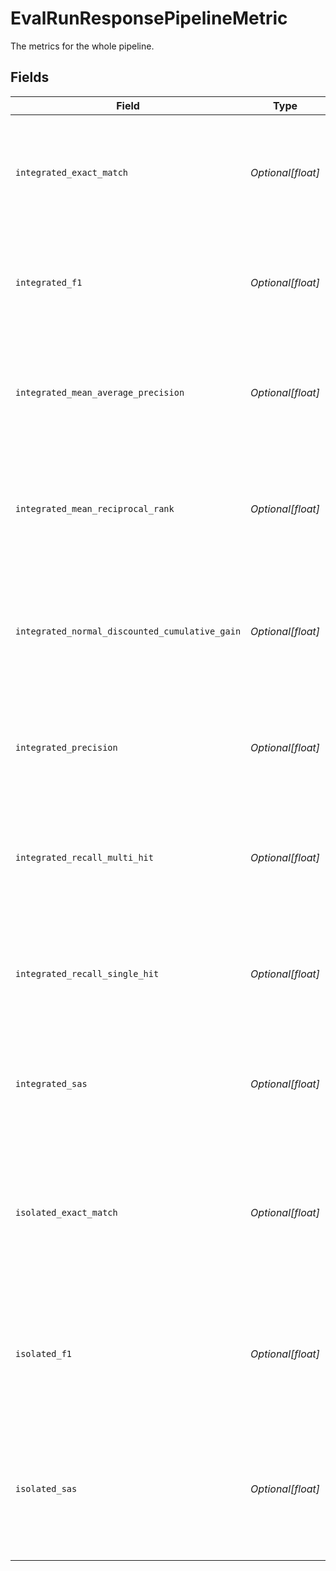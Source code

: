 # EvalRunResponsePipelineMetric

The metrics for the whole pipeline.


## Fields

| Field                                                                                                                                                                                 | Type                                                                                                                                                                                  | Required                                                                                                                                                                              | Description                                                                                                                                                                           |
| ------------------------------------------------------------------------------------------------------------------------------------------------------------------------------------- | ------------------------------------------------------------------------------------------------------------------------------------------------------------------------------------- | ------------------------------------------------------------------------------------------------------------------------------------------------------------------------------------- | ------------------------------------------------------------------------------------------------------------------------------------------------------------------------------------- |
| `integrated_exact_match`                                                                                                                                                              | *Optional[float]*                                                                                                                                                                     | :heavy_minus_sign:                                                                                                                                                                    | The number of exact matches of the pipeline. For more information, see [Experiments and Metrics](https://docs.cloud.deepset.ai/docs/experiments-and-metrics)                          |
| `integrated_f1`                                                                                                                                                                       | *Optional[float]*                                                                                                                                                                     | :heavy_minus_sign:                                                                                                                                                                    | The F1 score of the pipeline. For more information, see [Experiments and Metrics](https://docs.cloud.deepset.ai/docs/experiments-and-metrics)                                         |
| `integrated_mean_average_precision`                                                                                                                                                   | *Optional[float]*                                                                                                                                                                     | :heavy_minus_sign:                                                                                                                                                                    | The mean average precision of the pipeline. For more information, see [Experiments and Metrics](https://docs.cloud.deepset.ai/docs/experiments-and-metrics)                           |
| `integrated_mean_reciprocal_rank`                                                                                                                                                     | *Optional[float]*                                                                                                                                                                     | :heavy_minus_sign:                                                                                                                                                                    | The mean reciprocal rank of the pipeline. For more information, see [Experiments and Metrics](https://docs.cloud.deepset.ai/docs/experiments-and-metrics)                             |
| `integrated_normal_discounted_cumulative_gain`                                                                                                                                        | *Optional[float]*                                                                                                                                                                     | :heavy_minus_sign:                                                                                                                                                                    | The normal discounted cumulative gain of the pipeline. For more information, see [Experiments and Metrics](https://docs.cloud.deepset.ai/docs/experiments-and-metrics)                |
| `integrated_precision`                                                                                                                                                                | *Optional[float]*                                                                                                                                                                     | :heavy_minus_sign:                                                                                                                                                                    | The precision of the pipeline. For more information, see [Experiments and Metrics](https://docs.cloud.deepset.ai/docs/experiments-and-metrics)                                        |
| `integrated_recall_multi_hit`                                                                                                                                                         | *Optional[float]*                                                                                                                                                                     | :heavy_minus_sign:                                                                                                                                                                    | The recall multi hit metric of the pipeline. For more information, see [Experiments and Metrics](https://docs.cloud.deepset.ai/docs/experiments-and-metrics)                          |
| `integrated_recall_single_hit`                                                                                                                                                        | *Optional[float]*                                                                                                                                                                     | :heavy_minus_sign:                                                                                                                                                                    | The recall single hit metric of the pipeline. For more information, see [Experiments and Metrics](https://docs.cloud.deepset.ai/docs/experiments-and-metrics)                         |
| `integrated_sas`                                                                                                                                                                      | *Optional[float]*                                                                                                                                                                     | :heavy_minus_sign:                                                                                                                                                                    | The SAS score of the pipeline. For more information, see [Experiments and Metrics](https://docs.cloud.deepset.ai/docs/experiments-and-metrics)                                        |
| `isolated_exact_match`                                                                                                                                                                | *Optional[float]*                                                                                                                                                                     | :heavy_minus_sign:                                                                                                                                                                    | The number of exact matches of the last answer_node in isolated mode. For more information, see [Experiments and Metrics](https://docs.cloud.deepset.ai/docs/experiments-and-metrics) |
| `isolated_f1`                                                                                                                                                                         | *Optional[float]*                                                                                                                                                                     | :heavy_minus_sign:                                                                                                                                                                    | The F1 score of the last answer_node in isolated mode. For more information, see [Experiments and Metrics](https://docs.cloud.deepset.ai/docs/experiments-and-metrics)                |
| `isolated_sas`                                                                                                                                                                        | *Optional[float]*                                                                                                                                                                     | :heavy_minus_sign:                                                                                                                                                                    | The SAS score of the last answer_node in isolated mode. For more information, see [Experiments and Metrics](https://docs.cloud.deepset.ai/docs/experiments-and-metrics)               |